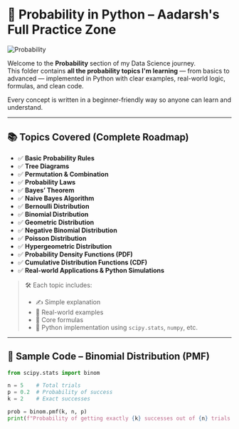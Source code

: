 # 🎲 Probability in Python – Aadarsh's Full Practice Zone

![Probability](https://raw.githubusercontent.com/aadarsh3419/data_anaylyst/main/assets/probability_banner.png)

Welcome to the **Probability** section of my Data Science journey.  
This folder contains **all the probability topics I'm learning** — from basics to advanced — implemented in Python with clear examples, real-world logic, formulas, and clean code.

Every concept is written in a beginner-friendly way so anyone can learn and understand.

---

## 📚 Topics Covered (Complete Roadmap)

- ✅ **Basic Probability Rules**
- ✅ **Tree Diagrams**
- ✅ **Permutation & Combination**
- ✅ **Probability Laws**
- ✅ **Bayes’ Theorem**
- ✅ **Naive Bayes Algorithm**
- ✅ **Bernoulli Distribution**
- ✅ **Binomial Distribution**
- ✅ **Geometric Distribution**
- ✅ **Negative Binomial Distribution**
- ✅ **Poisson Distribution**
- ✅ **Hypergeometric Distribution**
- ✅ **Probability Density Functions (PDF)**
- ✅ **Cumulative Distribution Functions (CDF)**
- ✅ **Real-world Applications & Python Simulations**

> 🛠 Each topic includes:
> - ✍️ Simple explanation  
> - 📘 Real-world examples  
> - 🧮 Core formulas  
> - 🐍 Python implementation using `scipy.stats`, `numpy`, etc.

---

## 🧪 Sample Code – Binomial Distribution (PMF)

```python
from scipy.stats import binom

n = 5    # Total trials
p = 0.2  # Probability of success
k = 2    # Exact successes

prob = binom.pmf(k, n, p)
print(f"Probability of getting exactly {k} successes out of {n} trials: {prob}")
